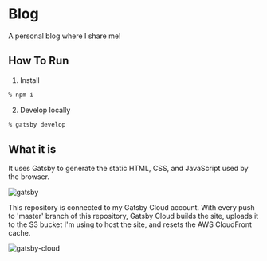 # Blog

A personal blog where I share me!

## How To Run
1. Install
```bash
% npm i 
```
2. Develop locally
```bash
% gatsby develop
```

## What it is
It uses Gatsby to generate the static HTML, CSS, and JavaScript used by the browser.

![gatsby](https://tnorlundgithub.s3-us-west-2.amazonaws.com/Gatsby.png)

This repository is connected to my Gatsby Cloud account. With every push to 'master' branch of this repository, Gatsby Cloud builds the site, uploads it to the S3 bucket I'm using to host the site, and resets the AWS CloudFront cache.

![gatsby-cloud](https://tnorlundgithub.s3-us-west-2.amazonaws.com/GatsbyCloud.png)